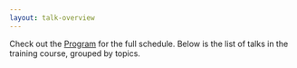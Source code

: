 ```yaml
---
layout: talk-overview
---
```


Check out the [Program](/program) for the full schedule.
Below is the list of talks in the training course, grouped by topics.

